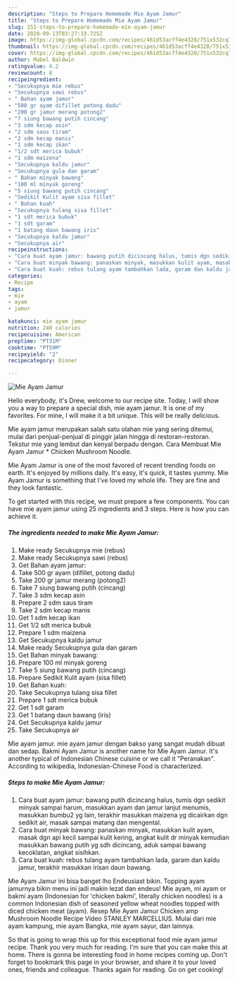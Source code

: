 ```yaml
---
description: "Steps to Prepare Homemade Mie Ayam Jamur"
title: "Steps to Prepare Homemade Mie Ayam Jamur"
slug: 151-steps-to-prepare-homemade-mie-ayam-jamur
date: 2020-09-13T03:27:33.725Z
image: https://img-global.cpcdn.com/recipes/461d53acff4e4328/751x532cq70/mie-ayam-jamur-foto-resep-utama.jpg
thumbnail: https://img-global.cpcdn.com/recipes/461d53acff4e4328/751x532cq70/mie-ayam-jamur-foto-resep-utama.jpg
cover: https://img-global.cpcdn.com/recipes/461d53acff4e4328/751x532cq70/mie-ayam-jamur-foto-resep-utama.jpg
author: Mabel Baldwin
ratingvalue: 4.2
reviewcount: 8
recipeingredient:
- "Secukupnya mie rebus"
- "Secukupnya sawi rebus"
- " Bahan ayam jamur"
- "500 gr ayam difillet potong dadu"
- "200 gr jamur merang potong2"
- "7 siung bawang putih cincang"
- "3 sdm kecap asin"
- "2 sdm saus tiram"
- "2 sdm kecap manis"
- "1 sdm kecap ikan"
- "1/2 sdt merica bubuk"
- "1 sdm maizena"
- "Secukupnya kaldu jamur"
- "Secukupnya gula dan garam"
- " Bahan minyak bawang"
- "100 ml minyak goreng"
- "5 siung bawang putih cincang"
- "Sedikit Kulit ayam sisa fillet"
- " Bahan kuah"
- "Secukupnya tulang sisa fillet"
- "1 sdt merica bubuk"
- "1 sdt garam"
- "1 batang daun bawang iris"
- "Secukupnya kaldu jamur"
- "Secukupnya air"
recipeinstructions:
- "Cara buat ayam jamur: bawang putih dicincang halus, tumis dgn sedikit minyak sampai harum, masukkan ayam dan jamur lanjut menumis, masukkan bumbu2 yg lain, terakhir masukkan maizena yg dicairkan dgn sedikit air, masak sampai matang dan mengental."
- "Cara buat minyak bawang: panaskan minyak, masukkan kulit ayam, masak dgn api kecil sampai kulit kering, angkat kulit dr minyak kemudian masukkan bawang putih yg sdh dicincang, aduk sampai bawang kecoklatan, angkat sisihkan."
- "Cara buat kuah: rebus tulang ayam tambahkan lada, garam dan kaldu jamur, terakhir masukkan irisan daun bawang."
categories:
- Recipe
tags:
- mie
- ayam
- jamur

katakunci: mie ayam jamur 
nutrition: 240 calories
recipecuisine: American
preptime: "PT31M"
cooktime: "PT59M"
recipeyield: "2"
recipecategory: Dinner

---
```



![Mie Ayam Jamur](https://img-global.cpcdn.com/recipes/461d53acff4e4328/751x532cq70/mie-ayam-jamur-foto-resep-utama.jpg)

Hello everybody, it's Drew, welcome to our recipe site. Today, I will show you a way to prepare a special dish, mie ayam jamur. It is one of my favorites. For mine, I will make it a bit unique. This will be really delicious.

Mie ayam jamur merupakan salah satu olahan mie yang sering ditemui, mulai dari penjual-penjual di pinggir jalan hingga di restoran-restoran. Tekstur mie yang lembut dan kenyal berpadu dengan. Cara Membuat Mie Ayam Jamur * Chicken Mushroom Noodle.

Mie Ayam Jamur is one of the most favored of recent trending foods on earth. It's enjoyed by millions daily. It's easy, it's quick, it tastes yummy. Mie Ayam Jamur is something that I've loved my whole life. They are fine and they look fantastic.


To get started with this recipe, we must prepare a few components. You can have mie ayam jamur using 25 ingredients and 3 steps. Here is how you can achieve it.

<!--inarticleads1-->

##### The ingredients needed to make Mie Ayam Jamur:

1. Make ready Secukupnya mie (rebus)
1. Make ready Secukupnya sawi (rebus)
1. Get  Bahan ayam jamur:
1. Take 500 gr ayam (difillet, potong dadu)
1. Take 200 gr jamur merang (potong2)
1. Take 7 siung bawang putih (cincang)
1. Take 3 sdm kecap asin
1. Prepare 2 sdm saus tiram
1. Take 2 sdm kecap manis
1. Get 1 sdm kecap ikan
1. Get 1/2 sdt merica bubuk
1. Prepare 1 sdm maizena
1. Get Secukupnya kaldu jamur
1. Make ready Secukupnya gula dan garam
1. Get  Bahan minyak bawang:
1. Prepare 100 ml minyak goreng
1. Take 5 siung bawang putih (cincang)
1. Prepare Sedikit Kulit ayam (sisa fillet)
1. Get  Bahan kuah:
1. Take Secukupnya tulang sisa fillet
1. Prepare 1 sdt merica bubuk
1. Get 1 sdt garam
1. Get 1 batang daun bawang (iris)
1. Get Secukupnya kaldu jamur
1. Take Secukupnya air


Mie ayam jamur. mie ayam jamur dengan bakso yang sangat mudah dibuat dan sedap. Bakmi Ayam Jamur is another name for Mie Ayam Jamur. It&#39;s another typical of Indonesian Chinese cuisine or we call it &#34;Peranakan&#34;. According to wikipedia, Indonesian-Chinese Food is characterized. 

<!--inarticleads2-->

##### Steps to make Mie Ayam Jamur:

1. Cara buat ayam jamur: bawang putih dicincang halus, tumis dgn sedikit minyak sampai harum, masukkan ayam dan jamur lanjut menumis, masukkan bumbu2 yg lain, terakhir masukkan maizena yg dicairkan dgn sedikit air, masak sampai matang dan mengental.
1. Cara buat minyak bawang: panaskan minyak, masukkan kulit ayam, masak dgn api kecil sampai kulit kering, angkat kulit dr minyak kemudian masukkan bawang putih yg sdh dicincang, aduk sampai bawang kecoklatan, angkat sisihkan.
1. Cara buat kuah: rebus tulang ayam tambahkan lada, garam dan kaldu jamur, terakhir masukkan irisan daun bawang.


Mie Ayam Jamur ini bisa banget lho Endeusiast bikin. Topping ayam jamurnya bikin menu ini jadi makin lezat dan endeus! Mie ayam, mi ayam or bakmi ayam (Indonesian for &#39;chicken bakmi&#39;, literally chicken noodles) is a common Indonesian dish of seasoned yellow wheat noodles topped with diced chicken meat (ayam). Resep Mie Ayam Jamur Chicken amp Mushroom Noodle Recipe Video STANLEY MARCELLIUS. Mulai dari mie ayam kampung, mie ayam Bangka, mie ayam sayur, dan lainnya. 

So that is going to wrap this up for this exceptional food mie ayam jamur recipe. Thank you very much for reading. I'm sure that you can make this at home. There is gonna be interesting food in home recipes coming up. Don't forget to bookmark this page in your browser, and share it to your loved ones, friends and colleague. Thanks again for reading. Go on get cooking!
